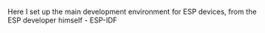 Here I set up the main development environment for ESP devices, from the ESP developer himself - ESP-IDF